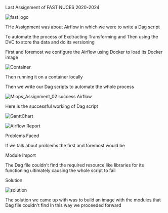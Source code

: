Last Assignment of FAST NUCES 2020-2024


![fast logo](https://github.com/UM00/MLOPS_Assignment02/assets/113986416/3281c1ab-6eeb-40ef-8e92-84d3e891c083)



THe Assignment was about Airflow in which we were to write a Dag script 

To automate the process of Exctracting Transforming and Then using the DVC to store tha data and do its versioning

First and foremost we configure the Airflow using Docker to load its Docker image


![Container](https://github.com/UM00/MLOPS_Assignment02/assets/113986416/15b74cc1-f418-4eff-a371-758f363ae31a)



Then running it on a container locally

Then we write our Dag scripts to automate the whole process

![Mlops_Assignment_02 success Airflow](https://github.com/UM00/MLOPS_Assignment02/assets/113986416/e4d2b3ad-3dd9-4098-bff5-efad6b2805c3)

Here is the successful working of Dag script

![GanttChart](https://github.com/UM00/MLOPS_Assignment02/assets/113986416/ce5d3ce3-829f-4f19-af11-3dd47a9567c5)

![Airflow Report](https://github.com/UM00/MLOPS_Assignment02/assets/113986416/ad0b1af9-21b7-4ab1-a832-48df3d24a548)

Problems Faced


If we talk about problems the first and foremost would be 

Module Import 

The Dag file couldn't find the required resource like libraries for its functioning ultimately causing the whole script to fail

Solution


![solution](https://github.com/UM00/MLOPS_Assignment02/assets/113986416/9e738445-e840-4887-ab06-bf72bfa80418)


The solution we came up with was to build an image with the modules that Dag file couldn't find
In this way we proceeded forward
